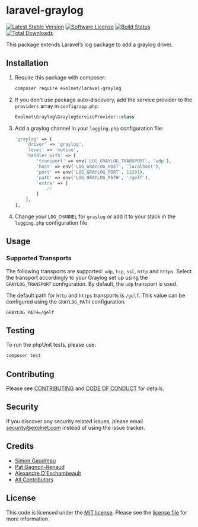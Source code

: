 # laravel-graylog

[![Latest Stable Version](https://poser.pugx.org/eXolnet/laravel-graylog/v/stable?format=flat-square)](https://packagist.org/packages/eXolnet/laravel-graylog)
[![Software License](https://img.shields.io/badge/license-MIT-brightgreen.svg?style=flat-square)](LICENSE.md)
[![Build Status](https://img.shields.io/github/workflow/status/eXolnet/laravel-graylog/tests?label=tests&style=flat-square)](https://github.com/eXolnet/laravel-graylog/actions?query=workflow%3Atests)
[![Total Downloads](https://img.shields.io/packagist/dt/eXolnet/laravel-graylog.svg?style=flat-square)](https://packagist.org/packages/eXolnet/laravel-graylog)

This package extends Laravel’s log package to add a graylog driver.

## Installation

1. Require this package with composer:

    ```bash
    composer require exolnet/laravel-graylog
    ```

2. If you don't use package auto-discovery, add the service provider to the `providers` array in `config/app.php`:

    ```php
    Exolnet\Graylog\GraylogServiceProvider::class
    ```

3. Add a graylog channel in your `logging.php` configuration file:

    ```php
    'graylog' => [
        'driver' => 'graylog',
        'level' => 'notice',
        'handler_with' => [
            'transport' => env('LOG_GRAYLOG_TRANSPORT', 'udp'),
            'host' => env('LOG_GRAYLOG_HOST', 'localhost'),
            'port' => env('LOG_GRAYLOG_PORT', 12201),
            'path' => env('LOG_GRAYLOG_PATH', '/gelf'),
            'extra' => [
                //
            ]
        ],
    ],
    ```

4. Change your `LOG_CHANNEL` for `graylog` or add it to your stack in the `logging.php` configuration file

## Usage

### Supported Transports

The following transports are supported: `udp`, `tcp`, `ssl`, `http` and `https`. Select the transport accordingly to
your Graylog set up using the `GRAYLOG_TRANSPORT` configuration. By default, the `udp` transport is used.

The default path for `http` and `https` transports is `/gelf`. This value can be configured using the `GRAYLOG_PATH`
configuration.

```
GRAYLOG_PATH=/gelf
```

## Testing

To run the phpUnit tests, please use:

```bash
composer test
```

## Contributing

Please see [CONTRIBUTING](CONTRIBUTING.md) and [CODE OF CONDUCT](CODE_OF_CONDUCT.md) for details.

## Security

If you discover any security related issues, please email security@exolnet.com instead of using the issue tracker.

## Credits

- [Simon Gaudreau](https://github.com/Gandhi11)
- [Pat Gagnon-Renaud](https://github.com/pgrenaud)
- [Alexandre D'Eschambeault](https://github.com/xel1045)
- [All Contributors](../../contributors)

## License

This code is licensed under the [MIT license](http://choosealicense.com/licenses/mit/). 
Please see the [license file](LICENSE) for more information.
